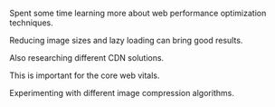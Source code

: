 Spent some time learning more about web performance optimization techniques.

Reducing image sizes and lazy loading can bring good results.

Also researching different CDN solutions.

This is important for the core web vitals.

Experimenting with different image compression algorithms.